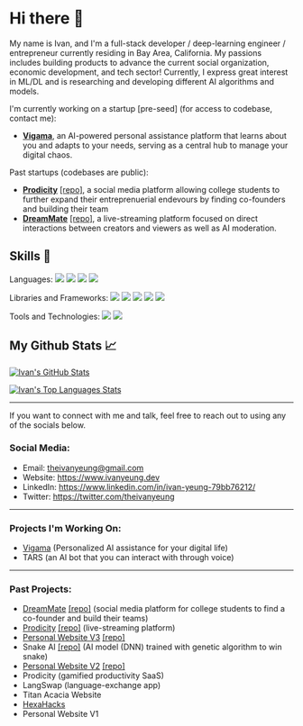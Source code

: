 
# Hi there 👋
My name is Ivan, and I'm a full-stack developer / deep-learning engineer / entrepreneur currently residing in Bay Area, California. My passions includes building products to advance the current social organization, economic development, and tech sector! Currently, I express great interest in ML/DL and is researching and developing different AI algorithms and models.

I'm currently working on a startup [pre-seed] (for access to codebase, contact me): 
 - [**Vigama**](https://www.vigama.tech/), an AI-powered personal assistance platform that learns about you and adapts to your needs, serving as a central hub to manage your digital chaos.

Past startups (codebases are public):
 - [**Prodicity**](https://www.prodicity.io/) [[repo]](https://github.com/theivanyeung/Prodicity), a social media platform allowing college students to further expand their entreprenuerial endevours by finding co-founders and building their team
 - [**DreamMate**](https://www.dreammate.io/) [[repo]](https://github.com/theivanyeung/DreamMate), a live-streaming platform focused on direct interactions between creators and viewers as well as AI moderation. 

## Skills 🔧

Languages:
![](https://img.shields.io/badge/JavaScript-informational?style=flat&logo=javascript&logoColor=white&color=2a2a2a)
![](https://img.shields.io/badge/Python-informational?style=flat&logo=python&logoColor=white&color=2a2a2a)
![](https://img.shields.io/badge/C/C++-informational?style=flat&logo=c%2B%2B&color=2a2a2a)
![](https://img.shields.io/badge/TypeScript-informational?style=flat&logo=typescript&logoColor=white&color=2a2a2a)

Libraries and Frameworks:
![](https://img.shields.io/badge/Next.js-informational?style=flat&color=f5dcc4&textColor=2a2a2a)
![](https://img.shields.io/badge/Firebase-informational?style=flat&logo=firebase&logoColor=black&color=f5dcc4&textColor=2a2a2a)
![](https://img.shields.io/badge/React.js-informational?style=flat&logo=react&logoColor=2a2a2a&color=f5dcc4&textColor=2a2a2a)
![](https://img.shields.io/badge/PyTorch-informational?style=flat&logo=pytorch&logoColor=black&color=f5dcc4&textColor=2a2a2a)
![](https://img.shields.io/badge/Node.js-informational?style=flat&color=f5dcc4&textColor=2a2a2a)

Tools and Technologies:
![](https://img.shields.io/badge/Git-informational?style=flat&logo=git&logoColor=2a2a2a&color=white&textColor=2a2a2a)
![](https://img.shields.io/badge/GitHub-informational?style=flat&logo=github&logoColor=2a2a2a&color=white&textColor=2a2a2a)

## My Github Stats 📈

[![Ivan's GitHub Stats](https://github-readme-stats.vercel.app/api?username=theivanyeung&show_icons=true&bg_color=2a2a2a&titleColor=fff&text_color=fff&icon_color=f5dcc4&theme=dark)](https://github.com/theivanyeung/theivanyeung)

[![Ivan's Top Languages Stats](https://github-readme-stats.vercel.app/api/top-langs/?username=theivanyeung&show_icons=true&bg_color=2a2a2a&titleColor=fff&text_color=fff&icon_color=f5dcc4&theme=dark&hide=scss,css&count_private=true&langs_count=4&layout=default)](https://github.com/theivanyeung/theivanyeung)

---

If you want to connect with me and talk, feel free to reach out to using any of the socials below.

### Social Media:

 - Email: theivanyeung@gmail.com
 - Website: https://www.ivanyeung.dev
 - LinkedIn: https://www.linkedin.com/in/ivan-yeung-79bb76212/
 - Twitter: https://twitter.com/theivanyeung

---

### Projects I'm Working On:
 - [Vigama](https://www.vigama.tech/) (Personalized AI assistance for your digital life)
 - TARS (an AI bot that you can interact with through voice)

---

### Past Projects:
 - [DreamMate](https://www.dreammate.io/) [[repo]](https://github.com/theivanyeung/Prodicity) (social media platform for college students to find a co-founder and build their teams)
 - [Prodicity](https://www.prodicity.io/) [[repo]](https://github.com/theivanyeung/DreamMate) (live-streaming platform)
 - [Personal Website V3](https://www.ivanyeung.dev) [[repo]](https://github.com/theivanyeung/personal-website-v3)
 - Snake AI [[repo]](https://github.com/theivanyeung/snake-ai) (AI model (DNN) trained with genetic algorithm to win snake)
 - [Personal Website V2](https://v2.ivanyeung.dev) [[repo]](https://github.com/theivanyeung/personal-website-v2)
 - Prodicity (gamified productivity SaaS)
 - LangSwap (language-exchange app)
 - Titan Acacia Website
 - [HexaHacks](https://hexahacks.com/)
 - Personal Website V1
